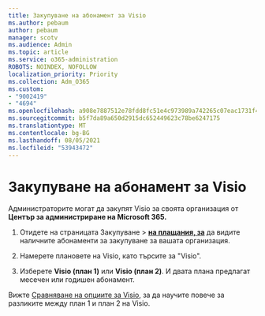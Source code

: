 ```yaml
---
title: Закупуване на абонамент за Visio
ms.author: pebaum
author: pebaum
manager: scotv
ms.audience: Admin
ms.topic: article
ms.service: o365-administration
ROBOTS: NOINDEX, NOFOLLOW
localization_priority: Priority
ms.collection: Adm_O365
ms.custom:
- "9002419"
- "4694"
ms.openlocfilehash: a908e7887512e78fdd8fc51e4c973989a742265c07eac1731f4d658231cd29e7
ms.sourcegitcommit: b5f7da89a650d2915dc652449623c78be6247175
ms.translationtype: MT
ms.contentlocale: bg-BG
ms.lasthandoff: 08/05/2021
ms.locfileid: "53943472"
---
```

# <a name="purchase-visio-subscription"></a>Закупуване на абонамент за Visio

Администраторите могат да закупят Visio за своята организация от **Център за администриране на Microsoft 365.**

1. Отидете на страницата Закупуване  >  **[на плащания, за](https://go.microsoft.com/fwlink/p/?linkid=868433)** да видите наличните абонаменти за закупуване за вашата организация.

2. Намерете плановете на Visio, като търсите за "Visio".

3. Изберете **Visio (план 1)** или **Visio (план 2)**. И двата плана предлагат месечен или годишен абонамент.

Вижте [Сравняване на опциите за Visio](https://products.office.com/Visio/microsoft-visio-plans-and-pricing-compare-visio-options), за да научите повече за разликите между план 1 и план 2 на Visio.
